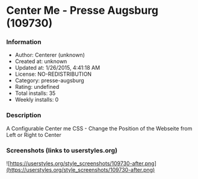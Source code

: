 # Center Me - Presse Augsburg (109730)

### Information
- Author: Centerer (unknown)
- Created at: unknown
- Updated at: 1/26/2015, 4:41:18 AM
- License: NO-REDISTRIBUTION
- Category: presse-augsburg
- Rating: undefined
- Total installs: 35
- Weekly installs: 0


### Description
A Configurable Center me CSS - Change the Position of the Webseite from Left or Right to Center


### Screenshots (links to userstyles.org)
![https://userstyles.org/style_screenshots/109730-after.png](https://userstyles.org/style_screenshots/109730-after.png)


